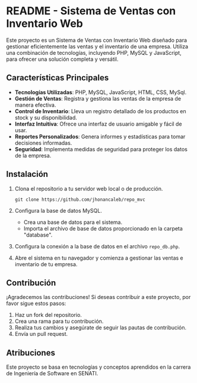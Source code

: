 # README - Sistema de Ventas con Inventario Web

Este proyecto es un Sistema de Ventas con Inventario Web diseñado para gestionar eficientemente las ventas y el inventario de una empresa. Utiliza una combinación de tecnologías, incluyendo PHP, MySQL y JavaScript, para ofrecer una solución completa y versátil.

## Características Principales

- **Tecnologías Utilizadas**: PHP, MySQL, JavaScript, HTML, CSS, MySql.
- **Gestión de Ventas**: Registra y gestiona las ventas de la empresa de manera efectiva.
- **Control de Inventario**: Lleva un registro detallado de los productos en stock y su disponibilidad.
- **Interfaz Intuitiva**: Ofrece una interfaz de usuario amigable y fácil de usar.
- **Reportes Personalizados**: Genera informes y estadísticas para tomar decisiones informadas.
- **Seguridad**: Implementa medidas de seguridad para proteger los datos de la empresa.

## Instalación

1. Clona el repositorio a tu servidor web local o de producción.
   ```
   git clone https://github.com/jhonancaleb/repo_mvc
   ```

2. Configura la base de datos MySQL.
   - Crea una base de datos para el sistema.
   - Importa el archivo de base de datos proporcionado en la carpeta "database".

3. Configura la conexión a la base de datos en el archivo `repo_db.php`.

4. Abre el sistema en tu navegador y comienza a gestionar las ventas e inventario de tu empresa.

## Contribución

¡Agradecemos las contribuciones! Si deseas contribuir a este proyecto, por favor sigue estos pasos:

1. Haz un fork del repositorio.
2. Crea una rama para tu contribución.
3. Realiza tus cambios y asegúrate de seguir las pautas de contribución.
4. Envía un pull request.

## Atribuciones

Este proyecto se basa en tecnologías y conceptos aprendidos en la carrera de Ingeniería de Software en SENATI.

